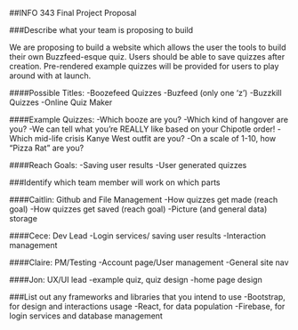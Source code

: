 ##INFO 343 Final Project Proposal

###Describe what your team is proposing to build

We are proposing to build a website which allows the user the tools to build their own Buzzfeed-esque quiz. Users should be able to save quizzes after creation. Pre-rendered example quizzes will be provided for users to play around with at launch.

####Possible Titles:
-Boozefeed Quizzes
-Buzfeed (only one ‘z’)
-Buzzkill Quizzes
-Online Quiz Maker 


####Example Quizzes:
-Which booze are you?
-Which kind of hangover are you?
-We can tell what you’re REALLY like based on your Chipotle order!
-Which mid-life crisis Kanye West outfit are you?
-On a scale of 1-10, how “Pizza Rat” are you?


####Reach Goals:
-Saving user results
-User generated quizzes


###Identify which team member will work on which parts

####Caitlin: Github and File Management
-How quizzes get made (reach goal)
-How quizzes get saved (reach goal)
-Picture (and general data) storage

####Cece: Dev Lead
-Login services/ saving user results
-Interaction management

####Claire: PM/Testing
-Account page/User management
-General site nav

####Jon: UX/UI lead
-example quiz, quiz design
-home page design


###List out any frameworks and libraries that you intend to use
-Bootstrap, for design and interactions usage
-React, for data population 
-Firebase, for login services and database management
